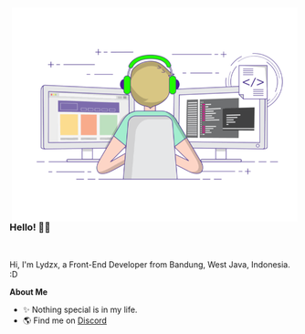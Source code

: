 <img align="right" alt="GIF" src="https://raw.githubusercontent.com/devSouvik/devSouvik/master/gif3.gif" width="500"/>

### Hello! 👋🏻


<br />

Hi, I'm Lydzx, a Front-End Developer from Bandung, West Java, Indonesia. :D

**About Me**

- ✨ Nothing special is in my life.
- 🌎 Find me on <a href="https://discord.com/users/593774699654283265">Discord</a>

